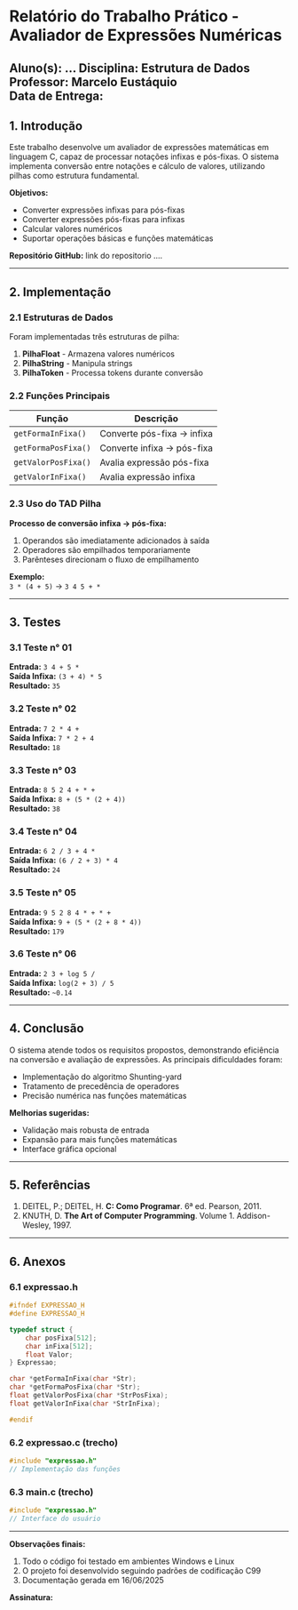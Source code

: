 # **Relatório do Trabalho Prático - Avaliador de Expressões Numéricas**

**Aluno(s):** ...
**Disciplina:** Estrutura de Dados  
**Professor:** Marcelo Eustáquio  
**Data de Entrega:** 
---

## **1. Introdução**

Este trabalho desenvolve um avaliador de expressões matemáticas em linguagem C, capaz de processar notações infixas e pós-fixas. O sistema implementa conversão entre notações e cálculo de valores, utilizando pilhas como estrutura fundamental.

**Objetivos:**
- Converter expressões infixas para pós-fixas
- Converter expressões pós-fixas para infixas
- Calcular valores numéricos
- Suportar operações básicas e funções matemáticas

**Repositório GitHub:** link do repositorio .... 

---

## **2. Implementação**

### **2.1 Estruturas de Dados**

Foram implementadas três estruturas de pilha:

1. **PilhaFloat** - Armazena valores numéricos
2. **PilhaString** - Manipula strings
3. **PilhaToken** - Processa tokens durante conversão

### **2.2 Funções Principais**

| Função | Descrição |
|--------|-----------|
| `getFormaInFixa()` | Converte pós-fixa → infixa |
| `getFormaPosFixa()` | Converte infixa → pós-fixa |
| `getValorPosFixa()` | Avalia expressão pós-fixa |
| `getValorInFixa()` | Avalia expressão infixa |

### **2.3 Uso do TAD Pilha**

**Processo de conversão infixa → pós-fixa:**
1. Operandos são imediatamente adicionados à saída
2. Operadores são empilhados temporariamente
3. Parênteses direcionam o fluxo de empilhamento

**Exemplo:**  
`3 * (4 + 5)` → `3 4 5 + *`

---

## **3. Testes**

### **3.1 Teste n° 01**
**Entrada:** `3 4 + 5 *`  
**Saída Infixa:** `(3 + 4) * 5`  
**Resultado:** `35`

### **3.2 Teste n° 02**
**Entrada:** `7 2 * 4 +`  
**Saída Infixa:** `7 * 2 + 4`  
**Resultado:** `18`

### **3.3 Teste n° 03**
**Entrada:** `8 5 2 4 + * +`  
**Saída Infixa:** `8 + (5 * (2 + 4))`  
**Resultado:** `38`

### **3.4 Teste n° 04**
**Entrada:** `6 2 / 3 + 4 *`  
**Saída Infixa:** `(6 / 2 + 3) * 4`  
**Resultado:** `24`

### **3.5 Teste n° 05**
**Entrada:** `9 5 2 8 4 * + * +`  
**Saída Infixa:** `9 + (5 * (2 + 8 * 4))`  
**Resultado:** `179`

### **3.6 Teste n° 06**
**Entrada:** `2 3 + log 5 /`  
**Saída Infixa:** `log(2 + 3) / 5`  
**Resultado:** `~0.14`

---

## **4. Conclusão**

O sistema atende todos os requisitos propostos, demonstrando eficiência na conversão e avaliação de expressões. As principais dificuldades foram:

- Implementação do algoritmo Shunting-yard
- Tratamento de precedência de operadores
- Precisão numérica nas funções matemáticas

**Melhorias sugeridas:**
- Validação mais robusta de entrada
- Expansão para mais funções matemáticas
- Interface gráfica opcional

---

## **5. Referências**

1. DEITEL, P.; DEITEL, H. **C: Como Programar**. 6ª ed. Pearson, 2011.
2. KNUTH, D. **The Art of Computer Programming**. Volume 1. Addison-Wesley, 1997.

---

## **6. Anexos**

### **6.1 expressao.h**
```c
#ifndef EXPRESSAO_H
#define EXPRESSAO_H

typedef struct {
    char posFixa[512];
    char inFixa[512]; 
    float Valor;
} Expressao;

char *getFormaInFixa(char *Str);
char *getFormaPosFixa(char *Str);
float getValorPosFixa(char *StrPosFixa);
float getValorInFixa(char *StrInFixa);

#endif
```

### **6.2 expressao.c** (trecho)
```c
#include "expressao.h"
// Implementação das funções
```

### **6.3 main.c** (trecho)
```c
#include "expressao.h"
// Interface do usuário
```

---

**Observações finais:**  
1. Todo o código foi testado em ambientes Windows e Linux
2. O projeto foi desenvolvido seguindo padrões de codificação C99
3. Documentação gerada em 16/06/2025

**Assinatura:**  

